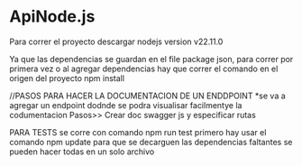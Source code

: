 # ApiNode.js

Para correr el proyecto
descargar nodejs version v22.11.0

Ya que las dependencias se guardan en el file package json, para correr por primera vez o al agregar dependencias hay que correr el comando en el origen del proyecto
npm install

//PASOS PARA HACER LA DOCUMENTACION DE UN ENDDPOINT
\*se va a agregar un endpoint dodnde
se podra visualisar facilmentye la codumentacion
Pasos>>
Crear doc swagger js y especificar rutas

PARA TESTS
se corre con comando npm run test
primero hay usar el comando npm update para que se decarguen las dependencias faltantes
se pueden hacer todas en un solo archivo

